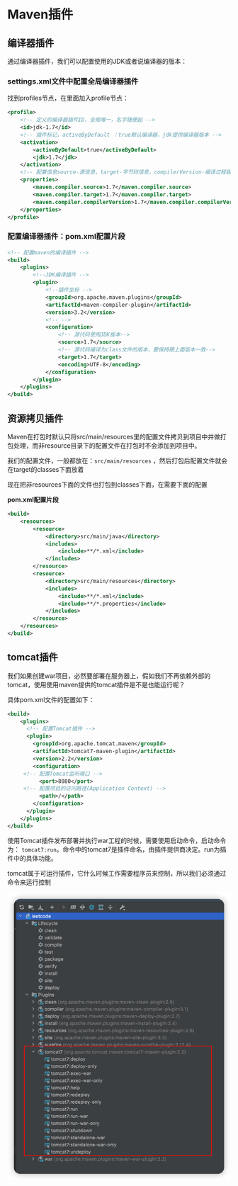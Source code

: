 # Maven插件

## 编译器插件

通过编译器插件，我们可以配置使用的JDK或者说编译器的版本：

### settings.xml文件中配置全局编译器插件

找到profiles节点，在里面加入profile节点：

```xml
<profile>
    <!-- 定义的编译器插件ID，全局唯一，名字随便起 -->
    <id>jdk-1.7</id>
    <!-- 插件标记，activeByDefault ：true默认编译器，jdk提供编译器版本 -->
    <activation>
        <activeByDefault>true</activeByDefault>
        <jdk>1.7</jdk>
    </activation>
    <!-- 配置信息source-源信息，target-字节码信息，compilerVersion-编译过程版本 -->
    <properties>
        <maven.compiler.source>1.7</maven.compiler.source>
        <maven.compiler.target>1.7</maven.compiler.target>
        <maven.compiler.compilerVersion>1.7</maven.compiler.compilerVersion>
    </properties>
</profile>
```

### 配置编译器插件：pom.xml配置片段

```xml
<!-- 配置maven的编译插件 --> 
<build>
    <plugins>
        <!--JDK编译插件 -->
        <plugin>
            <!--插件坐标 -->
            <groupId>org.apache.maven.plugins</groupId>
            <artifactId>maven-compiler-plugin</artifactId>
            <version>3.2</version>
            <!-- -->
            <configuration>
                <!-- 源代码使用JDK版本-->
                <source>1.7</source>
                <!-- 源代码编译为class文件的版本，要保持跟上面版本一致-->
                <target>1.7</target>
                <encoding>UTF-8</encoding>
            </configuration>
        </plugin>
    </plugins>
</build>
```

## 资源拷贝插件

Maven在打包时默认只将src/main/resources里的配置文件拷贝到项目中并做打包处理，而非resource目录下的配置文件在打包时不会添加到项目中。

我们的配置文件，一般都放在：`src/main/resources` ，然后打包后配置文件就会在target的classes下面放着

现在把非resources下面的文件也打包到classes下面，在需要下面的配置

**pom.xml配置片段**

```xml
<build>
    <resources>
        <resource>
            <directory>src/main/java</directory>
            <includes>
                <include>**/*.xml</include>
            </includes>
        </resource>
        <resource>
            <directory>src/main/resources</directory>
            <includes>
                <include>**/*.xml</include>
                <include>**/*.properties</include>
            </includes>
        </resource>
    </resources>
</build>
```

## tomcat插件

我们如果创建war项目，必然要部署在服务器上，假如我们不再依赖外部的tomcat，使用使用maven提供的tomcat插件是不是也能运行呢？

具体pom.xml文件的配置如下：

```xml
<build>
    <plugins>
      <!-- 配置Tomcat插件 -->
      <plugin>
        <groupId>org.apache.tomcat.maven</groupId>
        <artifactId>tomcat7-maven-plugin</artifactId>
        <version>2.2</version>
        <configuration>
     <!-- 配置Tomcat监听端口 -->
          <port>8080</port>
     <!-- 配置项目的访问路径(Application Context) -->
          <path>/</path>
        </configuration>
      </plugin>
    </plugins>
</build>
```

使用Tomcat插件发布部署并执行war工程的时候，需要使用启动命令，启动命令为： `tomcat7:run`。命令中的tomcat7是插件命名，由插件提供商决定。run为插件中的具体功能。

tomcat属于可运行插件，它什么时候工作需要程序员来控制，所以我们必须通过命令来运行控制

![image-20221013223047424](./img/20221013223047424.png)

